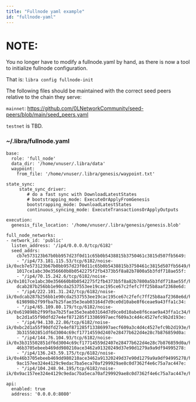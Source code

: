 ```yaml
---
title: "Fullnode yaml example"
id: "fullnode-yaml"
---
```


# NOTE:
You no longer have to modify a fullnode.yaml by hand, as there is now a tool to initialize fullnode configuration.

That is:
`libra config fullnode-init`

The following files should be maintained with the correct seed peers relative to the chain they serve:

`mainnet`:
https://github.com/0LNetworkCommunity/seed-peers/blob/main/seed_peers.yaml

`testnet` is TBD.


### ~/.libra/fullnode.yaml
```
base:
  role: 'full_node'
  data_dir: '/home/vnuser/.libra/data'
  waypoint:
    from_file: '/home/vnuser/.libra/genesis/waypoint.txt'

state_sync:
     state_sync_driver:
        # do a fast sync with DownloadLatestStates
        # bootstrapping_mode: ExecuteOrApplyFromGenesis
        bootstrapping_mode: DownloadLatestStates
        continuous_syncing_mode: ExecuteTransactionsOrApplyOutputs

execution:
  genesis_file_location: '/home/vnuser/.libra/genesis/genesis.blob'

full_node_networks:
- network_id: 'public'
  listen_address: '/ip4/0.0.0.0/tcp/6182'
  seed_addrs:
    cb7e573123b67b0bb957d23f0d11c65b0b5438815b3750461c3815d507fb5649:
    - "/ip4/73.181.115.53/tcp/6182/noise-ik/0xcb7e573123b67b0bb957d23f0d11c65b0b5438815b3750461c3815d507fb5649/handshake/0"
    1017ce1abc30e356660b8b0542275f2fb4373b5f8a82b7800a5b3fdf718ae55f:
    - "/ip4/70.15.242.6/tcp/6182/noise-ik/0x1017ce1abc30e356660b8b0542275f2fb4373b5f8a82b7800a5b3fdf718ae55f/handshake/0"
    dcab287b256bb1e90cda2537553ee19cac195ce67c2fefc7ff25b8aaf2368e6d:
    - "/ip4/222.101.31.242/tcp/6182/noise-ik/0xdcab287b256bb1e90cda2537553ee19cac195ce67c2fefc7ff25b8aaf2368e6d/handshake/0"
    619898b2f99fba7b25fae35e3eab03164d7d9ce0d10abe8f6ceae9a43ffa1c34:
    - "/ip4/65.109.80.179/tcp/6182/noise-ik/0x619898b2f99fba7b25fae35e3eab03164d7d9ce0d10abe8f6ceae9a43ffa1c34/handshake/0"
    bc2d1a55f90dfd27e4ef871285f13386997aecf609a3c4d4c4527efc9b2d193e:
    - "/ip4/94.130.22.86/tcp/6182/noise-ik/0xbc2d1a55f90dfd27e4ef871285f13386997aecf609a3c4d4c4527efc9b2d193e/handshake/0"
    3b315502851df6d3004c69cf17714559d2407e28477b622d4e28c7b876859d0a:
    - "/ip4/144.76.104.93/tcp/6182/noise-ik/0x3b315502851df6d3004c69cf17714559d2407e28477b622d4e28c7b876859d0a/handshake/0"
    46b3705ebeeb469dd980210ace3462a91320249d37e90d1279a9a9df94995278:
    - "/ip4/136.243.59.175/tcp/6182/noise-ik/0x46b3705ebeeb469dd980210ace3462a91320249d37e90d1279a9a9df94995278/handshake/0"
    9ac157ee324e4129c9edac7ba5eca70af299929ae8c0d7362f4e6c75a7ac447e:
    - "/ip4/104.248.94.195/tcp/6182/noise-ik/0x9ac157ee324e4129c9edac7ba5eca70af299929ae8c0d7362f4e6c75a7ac447e/handshake/0"
    
api:
  enabled: true
  address: '0.0.0.0:8080'
```
